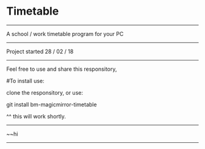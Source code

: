 # Timetable
***********************************************************
A school / work timetable program for your PC
***********************************************************
Project started 28 / 02 / 18
***********************************************************
Feel free to use and share this responsitory,

#To install use:

clone the responsitory, or use:

git install bm-magicmirror-timetable

^^ this will work shortly.

***********************************************************
~~hi
***********************************************************
